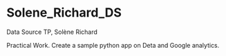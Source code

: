 # Solene_Richard_DS
Data Source TP, Solène Richard

Practical Work. Create a sample python app on Deta and Google analytics.
